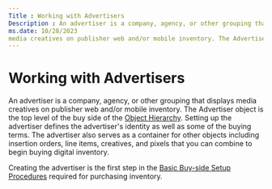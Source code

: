```yaml
---
Title : Working with Advertisers
Description : An advertiser is a company, agency, or other grouping that displays
ms.date: 10/28/2023
media creatives on publisher web and/or mobile inventory. The Advertiser
---
```



# Working with Advertisers



An advertiser is a company, agency, or other grouping that displays
media creatives on publisher web and/or mobile inventory. The Advertiser
object is the top level of the buy side of the
<a href="object-hierarchy.md" class="xref">Object Hierarchy</a>.
Setting up the advertiser defines the advertiser's identity as well as
some of the buying terms. The advertiser also serves as a container for
other objects including insertion orders, line items, creatives, and
pixels that you can combine to begin buying digital inventory.

Creating the advertiser is the first step in the
<a href="basic-buy-side-setup-procedures.md" class="xref">Basic
Buy-side Setup Procedures</a> required for purchasing inventory.




